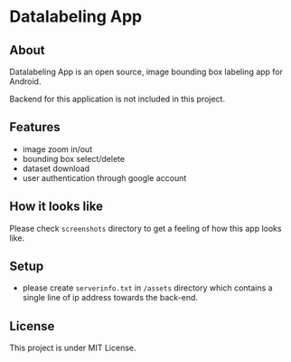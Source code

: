 # Datalabeling App
## About
Datalabeling App is an open source, image bounding box labeling app for Android.

Backend for this application is not included in this project.

## Features
- image zoom in/out
- bounding box select/delete
- dataset download
- user authentication through google account

## How it looks like
Please check `screenshots` directory to get a feeling of how this app looks like.

## Setup
- please create `serverinfo.txt` in `/assets` directory which contains a single line of ip address towards the back-end.


## License
This project is under MIT License.
